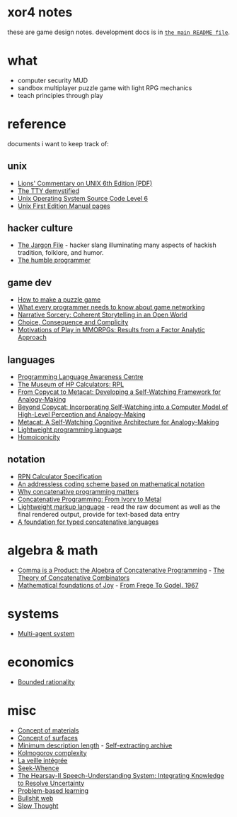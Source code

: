 # xor4 notes 

these are game design notes.
development docs is in [`the main README file`](../README.md). 

# what 

- computer security MUD
- sandbox multiplayer puzzle game with light RPG mechanics
- teach principles through play

# reference

documents i want to keep track of:

## unix
- [Lions' Commentary on UNIX 6th Edition (PDF)](https://cs3210.cc.gatech.edu/r/unix6.pdf)
- [The TTY demystified](http://www.linusakesson.net/programming/tty/)
- [Unix Operating System Source Code Level 6](http://www.v6.cuzuco.com/v6.pdf)
- [Unix First Edition Manual pages](http://man.cat-v.org/unix-1st/)

## hacker culture
- [The Jargon File](http://www.catb.org/~esr/jargon/html/index.html) - hacker slang illuminating many aspects of hackish tradition, folklore, and humor.
- [The humble programmer](http://www.jdl.ac.cn/turing/pdf/p859-dijkstra.pdf) 

## game dev
- [How to make a puzzle game](https://www.rockpapershotgun.com/2015/01/22/how-to-make-a-puzzle-game/)
- [What every programmer needs to know about game networking](https://gafferongames.com/post/what_every_programmer_needs_to_know_about_game_networking/)
- [Narrative Sorcery: Coherent Storytelling in an Open World](https://www.youtube.com/watch?v=HZft_U4Fc-U&t=1557s)
- [Choice, Consequence and Complicity](https://www.youtube.com/watch?v=-FfITxaXeqM&t=1157s)
- [Motivations of Play in MMORPGs: Results from a Factor Analytic Approach ](http://www.nickyee.com/daedalus/motivations.pdf)

## languages
- [Programming Language Awareness Centre](http://www.math.bas.bg/bantchev/place/)
- [The Museum of HP Calculators: RPL](https://www.hpmuseum.org/rpl.htm)
- [From Copycat to Metacat: Developing a Self-Watching Framework for Analogy-Making](https://citeseerx.ist.psu.edu/viewdoc/download?doi=10.1.1.49.8941&rep=rep1&type=pdf)
- [Beyond Copycat: Incorporating Self-Watching into a Computer Model of High-Level Perception and Analogy-Making](http://science.slc.edu/~jmarshall/papers/maics96.pdf)
- [Metacat: A Self-Watching Cognitive Architecture for Analogy-Making](http://science.slc.edu/~jmarshall/papers/cogsci02.pdf)
- [Lightweight programming language](https://en.wikipedia.org/wiki/Lightweight_programming_language)
- [Homoiconicity](https://en.wikipedia.org/wiki/Homoiconicity)

## notation
- [RPN Calculator Specification](http://www.math.bas.bg/bantchev/place/rpn/rpn.spec.html)
- [An addressless coding scheme based on mathematical notation](https://www.massey.ac.nz/~rmclachl/DPACM/121%20-%20addressless%20coding%20scheme.pdf)
- [Why concatenative programming matters](https://evincarofautumn.blogspot.com/2012/02/why-concatenative-programming-matters.html)
- [Concatenative Programming: From Ivory to Metal](https://web.stanford.edu/class/ee380/Abstracts/171115-slides.pdf)
- [Lightweight markup language](https://en.wikipedia.org/wiki/Lightweight_markup_language) - read the raw document as well as the final rendered output, provide for text-based data entry
- [A foundation for typed concatenative languages](https://www2.ccs.neu.edu/racket/pubs/dissertation-kleffner.pdf)

# algebra & math
- [Comma is a Product: the Algebra of Concatenative Programming](https://suhr.github.io/papers/calg.html)
- [The Theory of Concatenative Combinators](http://nsl.com/misc/papers/The%20Theory%20of%20Concatenative%20Combinators.htm)
- [Mathematical foundations of Joy](http://www.kevinalbrecht.com/code/joy-mirror/j02maf.html)
- [From Frege To Godel. 1967](https://web.archive.org/web/20070717222735/http://www.andrew.cmu.edu:80/user/cebrown/notes/vonHeijenoort.html)

# systems
- [Multi-agent system](https://en.wikipedia.org/wiki/Multi-agent_system)

# economics
- [Bounded rationality](https://en.wikipedia.org/wiki/Bounded_rationality)

# misc
- [Concept of materials](https://simplifier.neocities.org/materials.html)
- [Concept of surfaces](https://simplifier.neocities.org/surfaces.html)
- [Minimum description length](https://en.wikipedia.org/wiki/Minimum_description_length)
- [Self-extracting archive](https://en.wikipedia.org/wiki/Self-extracting_archive)
- [Kolmogorov complexity](https://en.wikipedia.org/wiki/Kolmogorov_complexity)
- [La veille intégrée](http://www.21siecle.quebec/wp-content/uploads/Cartier_veille.pdf)
- [Seek-Whence](https://cogsci.indiana.edu/pub/seek-whence.pdf)
- [The Hearsay-II Speech-Understanding System: Integrating Knowledge to Resolve Uncertainty](https://www.cs.uni.edu/~wallingf/teaching/162/readings/hearsay-ii.pdf)
- [Problem-based learning](https://en.wikipedia.org/wiki/Problem-based_learning)
- [Bullshit web](https://pxlnv.com/blog/bullshit-web/)
- [Slow Thought](https://aeon.co/essays/take-your-time-the-seven-pillars-of-a-slow-thought-manifesto)
